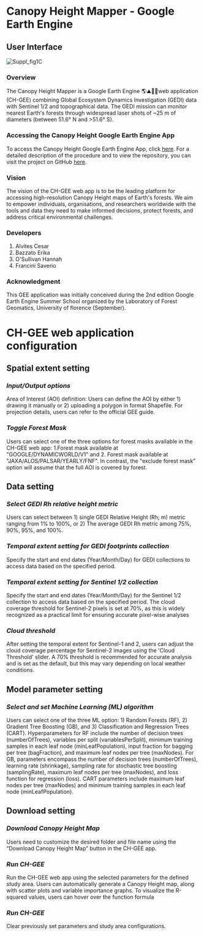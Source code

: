 # Canopy Height Mapper - Google Earth Engine
## User Interface  
![Suppl_fig1C](https://github.com/user-attachments/assets/ea72f603-839b-4b18-823b-9722bf81445c)
### Overview
The Canopy Height Mapper is a Google Earth Engine 🌎⛰️🌳🌲web application (CH-GEE) combining Global Ecosystem Dynamics Investigation (GEDI) data with Sentinel 1/2 and topographical data. 
The GEDI mission can monitor nearest Earth's forests through widespread laser shots of ~25 m of diameters (between 51.6° N and >51.6° S). 

### Accessing the Canopy Height Google Earth Engine App
To access the Canopy Height Google Earth Engine App, click [here](https://ee-calvites1990.projects.earthengine.app/view/ch-gee). 
For a detailed description of the procedure and to view the repository, you can visit the project on GitHub [here](https://github.com/Cesarito2021/CH-GEE.git).


### Vision
The vision of the CH-GEE web app is to be the leading platform for accessing high-resolution Canopy Height maps of Earth's forests. We aim to empower individuals, organisations, and researchers worldwide with the tools and data they need to make informed decisions, protect forests, and address critical environmental challenges.

### Developers
1. Alvites Cesar
2. Bazzato Erika
3. O'Sullivan Hannah
4. Francini Saverio

### Acknowledgment
This GEE application was initially conceived during the 2nd edition Google Earth Engine Summer School organized by the Laboratory of Forest Geomatics, University of florence (September).

# CH-GEE web application configuration
## Spatial extent setting
### *Input/Output options*
Area of Interest (AOI) definition: Users can define the AOI by either 1) drawing it manually or 2) uploading a polygon in format Shapefile. For projection details, users can refer to the official GEE guide.
### *Toggle Forest Mask* 
Users can select one of the three options for forest masks available in the CH-GEE web app: 1.Forest mask available at "GOOGLE/DYNAMICWORLD/V1" and 2. Forest mask available at "JAXA/ALOS/PALSAR/YEARLY/FNF". In contrast, the "exclude forest mask" option will assume that the full AOI is covered by forest.
## Data setting
### *Select GEDI Rh relative height metric*
Users can select between 1) single GEDI Relative Height (Rh; m) metric ranging from 1% to 100%, or 2) The average GEDI Rh metric among 75%, 90%, 95%, and 100%.
### *Temporal extent setting for GEDI footprints collection*
Specify the start and end dates (Year/Month/Day) for GEDI collections to access data based on the specified period. 
### *Temporal extent setting for Sentinel 1/2 collection* 
Specify the start and end dates (Year/Month/Day) for the Sentinel 1/2 collection to access data based on the specified period. The cloud coverage threshold for Sentinel-2 pixels is set at 70%, as this is widely recognized as a practical limit for ensuring accurate pixel-wise analyses 
### *Cloud threshold* 
After setting the temporal extent for Sentinel-1 and 2, users can adjust the cloud coverage percentage for Sentinel-2 images using the 'Cloud Threshold' slider. A 70% threshold is recommended for accurate analysis and is set as the default, but this may vary depending on local weather conditions.
## Model parameter setting
### *Select and set Machine Learning (ML) algorithm*
Users can select one of the three ML option: 1) Random Forests (RF), 2) Gradient Tree Boosting (GB), and 3) Classification and Regression Trees (CART). Hyperparameters for RF include the number of decision trees (numberOfTrees), variables per split (variablesPerSplit), minimum training samples in each leaf node (minLeafPopulation), input fraction for bagging per tree (bagFraction), and maximum leaf nodes per tree (maxNodes). For GB, parameters encompass the number of decision trees (numberOfTrees), learning rate (shrinkage), sampling rate for stochastic tree boosting (samplingRate), maximum leaf nodes per tree (maxNodes), and loss function for regression (loss). CART parameters include maximum leaf nodes per tree (maxNodes) and minimum training samples in each leaf node (minLeafPopulation).
## Download setting
### *Download Canopy Height Map* 
Users need to customize the desired folder and file name using the “Download Canopy Height Map” button in the CH-GEE app.
### *Run CH-GEE*
Run the CH-GEE web app using the selected parameters for the defined study area. Users can automatically generate a Canopy Height map, along with scatter plots and variable importance graphs. To visualize the R-squared values, users can hover over the function formula
### *Run CH-GEE*
Clear previously set parameters and study area configurations.







